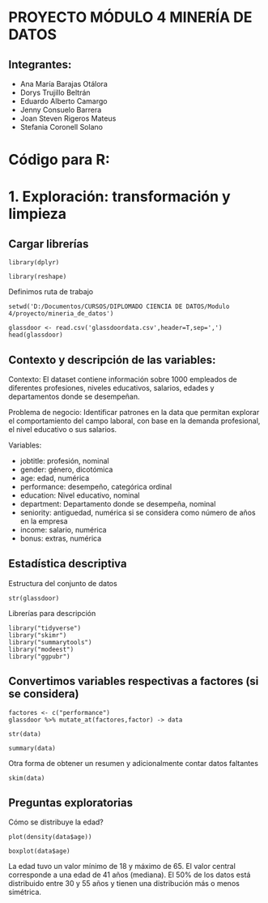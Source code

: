 # PROYECTO MÓDULO 4 MINERÍA DE DATOS

## Integrantes:

- Ana María Barajas Otálora
- Dorys Trujillo Beltrán
- Eduardo Alberto Camargo
- Jenny Consuelo Barrera
- Joan Steven Rigeros Mateus
- Stefania Coronell Solano


# Código para R:

# 1. Exploración: transformación y limpieza

## Cargar librerías

```{r}
library(dplyr)
```

```{r}
library(reshape)
```

Definimos ruta de trabajo

```{r}
setwd('D:/Documentos/CURSOS/DIPLOMADO CIENCIA DE DATOS/Modulo 4/proyecto/mineria_de_datos') 
```

```{r}
glassdoor <- read.csv('glassdoordata.csv',header=T,sep=',')
head(glassdoor)
```

## Contexto y descripción de las variables:

Contexto: El dataset contiene información sobre 1000 empleados de diferentes profesiones, niveles educativos, salarios, edades y departamentos donde se desempeñan.

Problema de negocio: Identificar patrones en la data que permitan explorar el comportamiento del campo laboral, con base en la demanda profesional, el nivel educativo o sus salarios.

Variables:

- jobtitle: profesión, nominal
- gender: género, dicotómica
- age: edad, numérica
- performance: desempeño, categórica ordinal
- education: Nivel educativo, nominal
- department: Departamento donde se desempeña, nominal
- seniority: antiguedad, numérica si se considera como número de años en la empresa
- income: salario, numérica
- bonus: extras, numérica

## Estadística descriptiva

Estructura del conjunto de datos

```{r}
str(glassdoor)
```

Librerías para descripción

```{r}
library("tidyverse")
library("skimr")
library("summarytools")
library("modeest")
library("ggpubr")
```

## Convertimos variables respectivas a factores (si se considera)
```{r}
factores <- c("performance")
glassdoor %>% mutate_at(factores,factor) -> data
```

```{r}
str(data)
```

```{r}
summary(data)
```

Otra forma de obtener un resumen y adicionalmente contar datos faltantes

```{r}
skim(data)
```

## Preguntas exploratorias

Cómo se distribuye la edad?

```{r}
plot(density(data$age))
```

```{r}
boxplot(data$age)
```

La edad tuvo un valor mínimo de 18 y máximo de 65. El valor central corresponde a una edad de 41 años (mediana). El 50% de los datos está distribuido entre 30 y 55 años y tienen una distribución más o menos simétrica.

